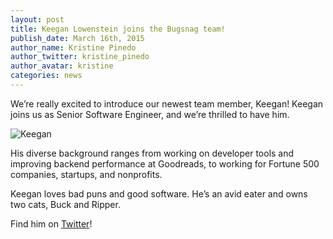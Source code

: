 ```yaml
---
layout: post
title: Keegan Lowenstein joins the Bugsnag team!
publish_date: March 16th, 2015
author_name: Kristine Pinedo
author_twitter: kristine_pinedo
author_avatar: kristine
categories: news
---
```


We’re really excited to introduce our newest team member, Keegan! Keegan joins us as Senior Software Engineer, and we’re thrilled to have him.  

![Keegan](/img/posts/keegan.png)

His diverse background ranges from working on developer tools and improving backend performance at Goodreads, to working for Fortune 500 companies, startups, and nonprofits.

Keegan loves bad puns and good software. He’s an avid eater and owns two cats, Buck and Ripper.

Find him on [Twitter](https://twitter.com/keeganlow)!
